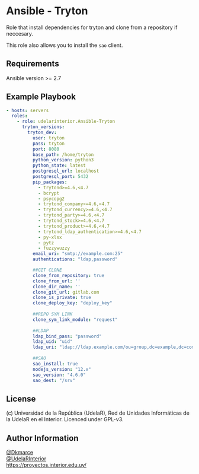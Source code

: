 Ansible - Tryton
=========

Role that install dependencies for tryton and clone from a repository if neccesary.

This role also allows you to install the `sao` client.

Requirements
------------

Ansible version >= 2.7

Example Playbook
------------

```yaml
- hosts: servers
  roles:
    - role: udelarinterior.Ansible-Tryton
      tryton_versions:
        tryton_dev:
          user: tryton
          pass: tryton 
          port: 8080
          base_path: /home/tryton
          python_version: python3
          python_state: latest
          postgresql_url: localhost
          postgresql_port: 5432
          pip_packages: 
            - trytond>=4.6,<4.7
            - bcrypt
            - psycopg2
            - trytond_company>=4.6,<4.7
            - trytond_currency>=4.6,<4.7
            - trytond_party>=4.6,<4.7
            - trytond_stock>=4.6,<4.7
            - trytond_product>=4.6,<4.7
            - trytond_ldap_authentication>=4.6,<4.7
            - py-xlsx
            - pytz
            - fuzzywuzzy    
          email_uri: "smtp://example.com:25"
          authentications: "ldap,password"

          ##GIT CLONE
          clone_from_repository: true
          clone_from_url: ''
          clone_dir_name: ''
          clone_git_url: gitlab.com
          clone_is_private: true
          clone_deploy_key: "deploy_key"
          
          ##REPO SYM LINK
          clone_sym_link_module: "request"
          
          ##LDAP
          ldap_bind_pass: "password"
          ldap_uid: "uid"
          ldap_uri: "ldap://ldap.example.com/ou=group,dc=example,dc=com??subtree??bindname=cn=login,cn=example,ou=group,dc=example,dc=com"
          
          ##SAO
          sao_install: true
          nodejs_version: "12.x"
          sao_version: "4.6.0"
          sao_dest: "/srv"
```

License
-------

(c) Universidad de la República (UdelaR), Red de Unidades Informáticas de la UdelaR en el Interior. Licenced under GPL-v3.


Author Information
------------------

[@Dkmarce](https://github.com/Dkmarce)  
[@UdelaRInterior](https://github.com/UdelaRInterior)  
https://proyectos.interior.edu.uy/
